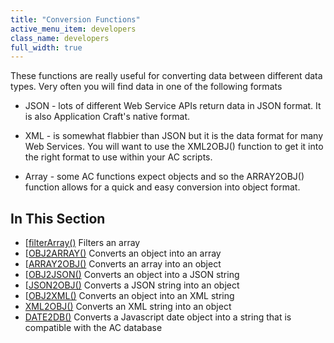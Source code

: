 ```yaml
---
title: "Conversion Functions"
active_menu_item: developers
class_name: developers
full_width: true
---
```



These functions are really useful for converting data between different data types. Very often you will find data in one of the following formats

 - JSON - lots of different Web Service APIs return data in JSON format. It is also Application Craft's native format.

 - XML - is somewhat flabbier than JSON but it is the data format for many Web Services. You will want to use the XML2OBJ() function to get it into the right format to use within your AC scripts.

 - Array - some AC functions expect objects and so the ARRAY2OBJ() function allows for a quick and easy conversion into object format.

## In This Section

 - [[filterArray()](/developers/documentation/scripting-apis/client-api/conversion-functions/filterarray)
    Filters an array
 - [[OBJ2ARRAY()](/developers/documentation/scripting-apis/client-api/conversion-functions/advancedtoarray)
    Converts an object into an array
 - [[ARRAY2OBJ()](/developers/documentation/scripting-apis/client-api/conversion-functions/arraytoadvanced)
    Converts an array into an object
 - [[OBJ2JSON()](/developers/documentation/scripting-apis/client-api/conversion-functions/json2text)
    Converts an object into a JSON string
 - [[JSON2OBJ()](/developers/documentation/scripting-apis/client-api/conversion-functions/text2json)
    Converts a JSON string into an object
 - [[OBJ2XML()](/developers/documentation/scripting-apis/client-api/conversion-functions/json2xml)
    Converts an object into an XML string
 - [XML2OBJ()](/developers/documentation/scripting-apis/client-api/conversion-functions/xml2json)
    Converts an XML string into an object
 - [DATE2DB()](/developers/documentation/scripting-apis/client-api/conversion-functions/date2db)
    Converts a Javascript date object into a string that is compatible with the AC database